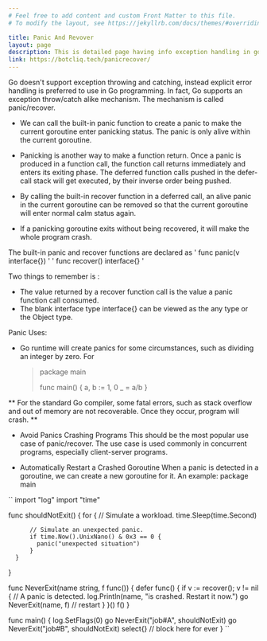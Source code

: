 ```yaml
---
# Feel free to add content and custom Front Matter to this file.
# To modify the layout, see https://jekyllrb.com/docs/themes/#overriding-theme-defaults

title: Panic And Revover
layout: page
description: This is detailed page having info exception handling in golang.
link: https://botcliq.tech/panicrecover/
---
```


Go doesn't support exception throwing and catching, instead explicit error handling is preferred to use in Go programming. In fact, Go supports an exception throw/catch alike mechanism. The mechanism is called panic/recover.

 * We can call the built-in panic function to create a panic to make the current goroutine enter panicking status. The panic is only alive within the current goroutine.

 * Panicking is another way to make a function return. Once a panic is produced in a function call, the function call returns immediately and enters its exiting phase. The   deferred function calls pushed in the defer-call stack will get executed, by their inverse order being pushed.

 * By calling the built-in recover function in a deferred call, an alive panic in the current goroutine can be removed so that the current goroutine will enter normal calm status again.

 * If a panicking goroutine exits without being recovered, it will make the whole program crash.

The built-in panic and recover functions are declared as
	' func panic(v interface{}) '
	' func recover() interface{} '
  
Two things to remember is :
  * The value returned by a recover function call is the value a panic function call consumed.
  * The  blank interface type interface{} can be viewed as the any type or the Object type.
  
Panic Uses:
 * Go runtime will create panics for some circumstances, such as dividing an integer by zero. For
    > package main
    >
    > func main() {
	  > a, b := 1, 0
    >	_ = a/b
    > }
    
 ** For the standard Go compiler, some fatal errors, such as stack overflow and out of memory are not recoverable. Once they occur, program will crash. **
 
 * Avoid Panics Crashing Programs
  This should be the most popular use case of panic/recover. The use case is used commonly in concurrent programs, especially client-server programs.
 
 * Automatically Restart a Crashed Goroutine
   When a panic is detected in a goroutine, we can create a new goroutine for it. An example:
   package main

`` import "log"
  import "time"

  func shouldNotExit() {
	  for {
		  // Simulate a workload.
		  time.Sleep(time.Second)

		  // Simulate an unexpected panic.
		  if time.Now().UnixNano() & 0x3 == 0 {
			panic("unexpected situation")
		  }
	  }
  }

  func NeverExit(name string, f func()) {
	  defer func() {
		  if v := recover(); v != nil {
			  // A panic is detected.
			  log.Println(name, "is crashed. Restart it now.")
			  go NeverExit(name, f) // restart
	  	}
	  }()
	  f()
  }
  
  func main() {
	  log.SetFlags(0)
	  go NeverExit("job#A", shouldNotExit)
	  go NeverExit("job#B", shouldNotExit)
	  select{} // block here for ever
  }
  ``
  
  
